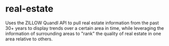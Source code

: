# real-estate
Uses the ZILLOW Quandl API to pull real estate information from the past 30+ years to display trends over a certain area in time, while leveraging the information of surrounding areas to "rank" the quality of real estate in one area relative to others.

